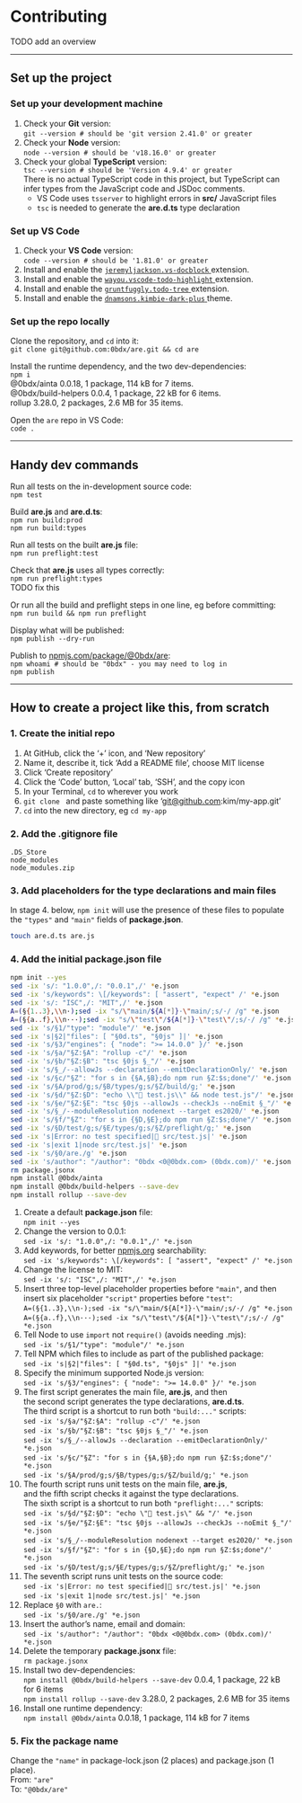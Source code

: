 # Contributing

TODO add an overview

---

## Set up the project

### __Set up your development machine__

1.  Check your __Git__ version:  
    `git --version # should be 'git version 2.41.0' or greater`
2.  Check your __Node__ version:  
    `node --version # should be 'v18.16.0' or greater`
3.  Check your global __TypeScript__ version:  
    `tsc --version # should be 'Version 4.9.4' or greater`  
    There is no actual TypeScript code in this project, but TypeScript can infer
    types from the JavaScript code and JSDoc comments.
    - VS Code uses `tsserver` to highlight errors in __src/__ JavaScript files
    - `tsc` is needed to generate the __are.d.ts__ type declaration

### __Set up VS Code__

1.  Check your __VS Code__ version:  
    `code --version # should be '1.81.0' or greater`
2.  Install and enable the [`jeremyljackson.vs-docblock`
    ](https://marketplace.visualstudio.com/items?itemName=jeremyljackson.vs-docblock)
    extension.
3.  Install and enable the [`wayou.vscode-todo-highlight`
    ](https://marketplace.visualstudio.com/items?itemName=wayou.vscode-todo-highlight)
    extension.
4.  Install and enable the [`gruntfuggly.todo-tree`
    ](https://marketplace.visualstudio.com/items?itemName=gruntfuggly.todo-tree)
    extension.
5.  Install and enable the [`dnamsons.kimbie-dark-plus`
    ](https://marketplace.visualstudio.com/items?itemName=dnamsons.kimbie-dark-plus)
    theme.

### __Set up the repo locally__

Clone the repository, and `cd` into it:  
`git clone git@github.com:0bdx/are.git && cd are`

Install the runtime dependency, and the two dev-dependencies:  
`npm i`  
@0bdx/ainta 0.0.18, 1 package, 114 kB for 7 items.  
@0bdx/build-helpers 0.0.4, 1 package, 22 kB for 6 items.  
rollup 3.28.0, 2 packages, 2.6 MB for 35 items.  

Open the `are` repo in VS Code:  
`code .`

---

## Handy dev commands

Run all tests on the in-development source code:  
`npm test`

Build __are.js__ and __are.d.ts__:  
`npm run build:prod`  
`npm run build:types`

Run all tests on the built __are.js__ file:  
`npm run preflight:test`

Check that __are.js__ uses all types correctly:  
`npm run preflight:types`  
TODO fix this

Or run all the build and preflight steps in one line, eg before committing:  
`npm run build && npm run preflight`

Display what will be published:  
`npm publish --dry-run`

Publish to [npmjs.com/package/@0bdx/are](
https://www.npmjs.com/package/@0bdx/are):  
`npm whoami # should be "0bdx" - you may need to log in`  
`npm publish`

---

## How to create a project like this, from scratch

### __1. Create the initial repo__

1. At GitHub, click the ‘+’ icon, and ‘New repository’
2. Name it, describe it, tick ‘Add a README file’, choose MIT license
3. Click ‘Create repository’
4. Click the ‘Code’ button, ‘Local’ tab, ‘SSH’, and the copy icon
5. In your Terminal, `cd` to wherever you work
6. `git clone ` and paste something like ‘git@github.com:kim/my-app.git’
7. `cd` into the new directory, eg `cd my-app`

### __2. Add the .gitignore file__

```
.DS_Store
node_modules
node_modules.zip
```

### __3. Add placeholders for the type declarations and main files__

In stage 4. below, `npm init` will use the presence of these files to populate
the `"types"` and `"main"` fields of __package.json__.

```sh
touch are.d.ts are.js
```

### __4. Add the initial package.json file__

```sh
npm init --yes
sed -ix 's/: "1.0.0",/: "0.0.1",/' *e.json
sed -ix 's/keywords": \[/keywords": [ "assert", "expect" /' *e.json
sed -ix 's/: "ISC",/: "MIT",/' *e.json
A=(§{1..3},\\n·);sed -ix "s/\"main/${A[*]}·\"main/;s/·/ /g" *e.json
A=(§{a..f},\\n···);sed -ix "s/\"test\"/${A[*]}·\"test\"/;s/·/ /g" *e.json
sed -ix 's/§1/"type": "module"/' *e.json
sed -ix 's|§2|"files": [ "§0d.ts", "§0js" ]|' *e.json
sed -ix 's/§3/"engines": { "node": ">= 14.0.0" }/' *e.json
sed -ix 's/§a/"§Z:§A": "rollup -c"/' *e.json
sed -ix 's/§b/"§Z:§B": "tsc §0js §_"/' *e.json
sed -ix 's/§_/--allowJs --declaration --emitDeclarationOnly/' *e.json
sed -ix 's/§c/"§Z": "for s in {§A,§B};do npm run §Z:$s;done"/' *e.json
sed -ix 's/§A/prod/g;s/§B/types/g;s/§Z/build/g;' *e.json
sed -ix 's/§d/"§Z:§D": "echo \\"🧬 test.js\\" && node test.js"/' *e.json
sed -ix 's/§e/"§Z:§E": "tsc §0js --allowJs --checkJs --noEmit §_"/' *e.json
sed -ix 's/§_/--moduleResolution nodenext --target es2020/' *e.json
sed -ix 's/§f/"§Z": "for s in {§D,§E};do npm run §Z:$s;done"/' *e.json
sed -ix 's/§D/test/g;s/§E/types/g;s/§Z/preflight/g;' *e.json
sed -ix 's|Error: no test specified|🧪 src/test.js|' *e.json
sed -ix 's|exit 1|node src/test.js|' *e.json
sed -ix 's/§0/are./g' *e.json
sed -ix 's/author": "/author": "0bdx <0@0bdx.com> (0bdx.com)/' *e.json
rm package.jsonx
npm install @0bdx/ainta
npm install @0bdx/build-helpers --save-dev
npm install rollup --save-dev
```

1. Create a default __package.json__ file:  
   `npm init --yes`
2. Change the version to 0.0.1:  
   `sed -ix 's/: "1.0.0",/: "0.0.1",/' *e.json`
3. Add keywords, for better [npmjs.org](http://npmjs.org) searchability:  
   `sed -ix 's/keywords": \[/keywords": [ "assert", "expect" /' *e.json`
4. Change the license to MIT:  
   `sed -ix 's/: "ISC",/: "MIT",/' *e.json`
5. Insert three top-level placeholder properties before `"main"`, and then  
   insert six placeholder `"script"` properties before `"test"`:  
   `A=(§{1..3},\\n·);sed -ix "s/\"main/${A[*]}·\"main/;s/·/ /g" *e.json`  
   `A=(§{a..f},\\n···);sed -ix "s/\"test\"/${A[*]}·\"test\"/;s/·/ /g" *e.json`
6. Tell Node to use `import` not `require()` (avoids needing .mjs):  
   `sed -ix 's/§1/"type": "module"/' *e.json`
7. Tell NPM which files to include as part of the published package:  
   `sed -ix 's|§2|"files": [ "§0d.ts", "§0js" ]|' *e.json`
8. Specify the minimum supported Node.js version:  
   `sed -ix 's/§3/"engines": { "node": ">= 14.0.0" }/' *e.json`
9. The first script generates the main file, __are.js__, and then  
   the second script generates the type declarations, __are.d.ts__.  
   The third script is a shortcut to run both `"build:..."` scripts:  
   `sed -ix 's/§a/"§Z:§A": "rollup -c"/' *e.json`  
   `sed -ix 's/§b/"§Z:§B": "tsc §0js §_"/' *e.json`  
   `sed -ix 's/§_/--allowJs --declaration --emitDeclarationOnly/' *e.json`  
   `sed -ix 's/§c/"§Z": "for s in {§A,§B};do npm run §Z:$s;done"/' *e.json`  
   `sed -ix 's/§A/prod/g;s/§B/types/g;s/§Z/build/g;' *e.json`  
10. The fourth script runs unit tests on the main file, __are.js__,  
    and the fifth script checks it against the type declarations.  
    The sixth script is a shortcut to run both `"preflight:..."` scripts:  
    `sed -ix 's/§d/"§Z:§D": "echo \"🧬 test.js\" && "/' *e.json`  
    `sed -ix 's/§e/"§Z:§E": "tsc §0js --allowJs --checkJs --noEmit §_"/' *e.json`  
    `sed -ix 's/§_/--moduleResolution nodenext --target es2020/' *e.json`  
    `sed -ix 's/§f/"§Z": "for s in {§D,§E};do npm run §Z:$s;done"/' *e.json`  
    `sed -ix 's/§D/test/g;s/§E/types/g;s/§Z/preflight/g;' *e.json`  
11. The seventh script runs unit tests on the source code:  
    `sed -ix 's|Error: no test specified|🧪 src/test.js|' *e.json`  
    `sed -ix 's|exit 1|node src/test.js|' *e.json`
12. Replace `§0` with `are.`:  
    `sed -ix 's/§0/are./g' *e.json`
13. Insert the author’s name, email and domain:  
    `sed -ix 's/author": "/author": "0bdx <0@0bdx.com> (0bdx.com)/' *e.json`
14. Delete the temporary __package.jsonx__ file:  
    `rm package.jsonx`
15. Install two dev-dependencies:  
    `npm install @0bdx/build-helpers --save-dev` 0.0.4, 1 package, 22 kB for 6 items  
    `npm install rollup --save-dev` 3.28.0, 2 packages, 2.6 MB for 35 items  
16. Install one runtime dependency:  
    `npm install @0bdx/ainta` 0.0.18, 1 package, 114 kB for 7 items  

### __5. Fix the package name__

Change the `"name"` in package-lock.json (2 places) and package.json (1 place).  
From: `"are"`  
To: `"@0bdx/are"`
